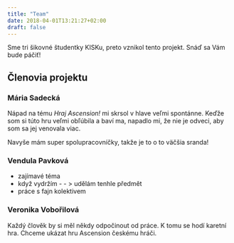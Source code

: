 ```yaml
---
title: "Team"
date: 2018-04-01T13:21:27+02:00
draft: false
---
```

Sme tri šikovné študentky KISKu, preto vznikol tento projekt. Snáď sa Vám bude páčiť!

## Členovia projektu

### Mária Sadecká

Nápad na tému *Hraj Ascension!* mi skrsol v hlave veľmi spontánne. 
Keďže som si túto hru veľmi obľúbila a baví ma, napadlo mi, že nie je odveci, aby som sa jej venovala viac.

Navyše mám super spolupracovníčky, takže je to o to väčšia sranda!

### Vendula Pavková

* zajímavé téma
* když vydržím - - > udělám tenhle předmět
* práce s fajn kolektivem

### Veronika Vobořilová

Každý člověk by si měl někdy odpočinout od práce. K tomu se hodí karetní hra. Chceme ukázat hru Ascension českému hráči.